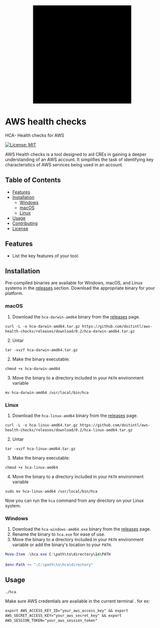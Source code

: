 &nbsp; &nbsp; &nbsp; &nbsp; &nbsp; &nbsp; &nbsp; &nbsp; &nbsp; &nbsp; &nbsp; &nbsp;![alt text](healthcheck.gif "HCA")
# AWS health checks
HCA- Health  checks for AWS

[![License: MIT](https://img.shields.io/badge/License-MIT-yellow.svg)](https://opensource.org/licenses/MIT)

AWS Health checks is a tool designed to aid CREs in gaining a deeper understanding of an AWS account. It simplifies the task of identifying key characteristics of AWS services being used in an account.

## Table of Contents

- [Features](#features)
- [Installation](#installation)
  - [Windows](#windows)
  - [macOS](#macos)
  - [Linux](#linux)
- [Usage](#usage)
- [Contributing](#contributing)
- [License](#license)

## Features

- List the key features of your tool.

## Installation

Pre-compiled binaries are available for Windows, macOS, and Linux systems in the [releases](https://github.com/doitintl/aws-health-checks/releases) section. Download the appropriate binary for your platform.

### macOS

1. Download the `hca-darwin-amd64` binary from the [releases](https://github.com/yourusername/project-name/releases) page.
```
curl -L -o hca-darwin-amd64.tar.gz https://github.com/doitintl/aws-health-checks/releases/download/0.2/hca-darwin-amd64.tar.gz
```
2. Untar
```
tar -xvzf hca-darwin-amd64.tar.gz
```
2. Make the binary executable: 
```
chmod +x hca-darwin-amd64
```
3. Move the binary to a directory included in your `PATH` environment variable 
```
mv hca-darwin-amd64 /usr/local/bin/hca
```




### Linux

1. Download the `hca-linux-amd64` binary from the [releases](https://github.com/yourusername/project-name/releases) page.
```
curl -L -o hca-linux-amd64.tar.gz https://github.com/doitintl/aws-health-checks/releases/download/0.2/hca-linux-amd64.tar.gz
```
2. Untar
```
tar -xvzf hca-linux-amd64.tar.gz
```
3. Make the binary executable: 
```
chmod +x hca-linux-amd64
```
4. Move the binary to a directory included in your `PATH` environment variable 
```
sudo mv hca-linux-amd64 /usr/local/bin/hca
```

Now you can run the `hca` command from any directory on your Linux system.

### Windows

1. Download the `hca-windows-amd64.exe` binary from the [releases](https://github.com/yourusername/project-name/releases) page.
2. Rename the binary to `hca.exe` for ease of use.
3. Move the binary to a directory included in your `PATH` environment variable or add the binary's location to your `PATH`.
```powershell
Move-Item .\hca.exe C:\path\to\directory\in\PATH

$env:Path += ";C:\path\to\hca\directory"
```

## Usage
```
./hca
```
Make sure AWS credentials are available in the current terminal . for ex: 
```
export AWS_ACCESS_KEY_ID="your_aws_access_key" && export AWS_SECRET_ACCESS_KEY="your_aws_secret_key" && export AWS_SESSION_TOKEN="your_aws_session_token"

```